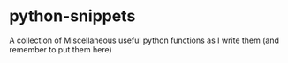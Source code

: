 # python-snippets

A collection of Miscellaneous useful python functions as I write them (and remember to put them here)
